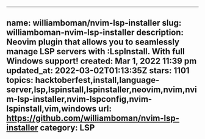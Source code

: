 
  ---
  name: williamboman/nvim-lsp-installer
  slug: williamboman-nvim-lsp-installer
  description: Neovim plugin that allows you to seamlessly manage LSP servers with :LspInstall. With full Windows support!
  created: Mar 1, 2022 11:39 pm
  updated_at: 2022-03-02T01:13:35Z
  stars: 1101
  topics: hacktoberfest,install,language-server,lsp,lspinstall,lspinstaller,neovim,nvim,nvim-lsp-installer,nvim-lspconfig,nvim-lspinstall,vim,windows
  url: https://github.com/williamboman/nvim-lsp-installer
  category: LSP
  ---
	